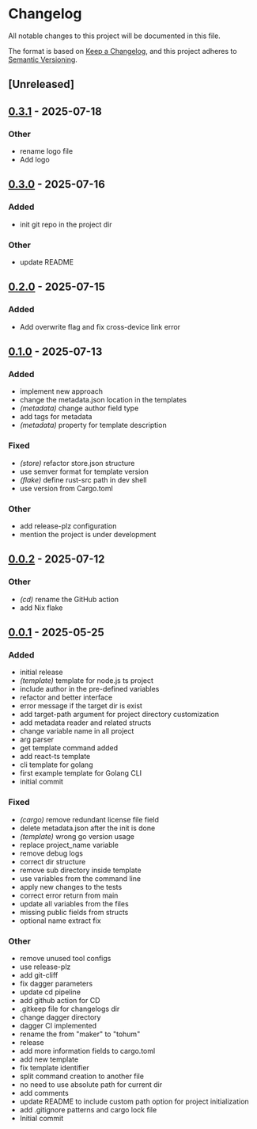 # Changelog

All notable changes to this project will be documented in this file.

The format is based on [Keep a Changelog](https://keepachangelog.com/en/1.0.0/),
and this project adheres to [Semantic Versioning](https://semver.org/spec/v2.0.0.html).

## [Unreleased]

## [0.3.1](https://github.com/mkaramuk/tohum/compare/v0.3.0...v0.3.1) - 2025-07-18

### Other

- rename logo file
- Add logo

## [0.3.0](https://github.com/mkaramuk/tohum/compare/v0.2.0...v0.3.0) - 2025-07-16

### Added

- init git repo in the project dir

### Other

- update README

## [0.2.0](https://github.com/mkaramuk/tohum/compare/v0.1.0...v0.2.0) - 2025-07-15

### Added

- Add overwrite flag and fix cross-device link error

## [0.1.0](https://github.com/mkaramuk/tohum/compare/v0.0.2...v0.1.0) - 2025-07-13

### Added

- implement new approach
- change the metadata.json location in the templates
- *(metadata)* change author field type
- add tags for metadata
- *(metadata)* property for template description

### Fixed

- *(store)* refactor store.json structure
- use semver format for template version
- *(flake)* define rust-src path in dev shell
- use version from Cargo.toml

### Other

- add release-plz configuration
- mention the project is under development

## [0.0.2](https://github.com/mkaramuk/tohum/compare/v0.0.1...v0.0.2) - 2025-07-12

### Other

- *(cd)* rename the GitHub action
- add Nix flake

## [0.0.1](https://github.com/mkaramuk/tohum/releases/tag/v0.0.1) - 2025-05-25

### Added

- initial release
- *(template)* template for node.js ts project
- include author in the pre-defined variables
- refactor and better interface
- error message if the target dir is exist
- add target-path argument for project directory customization
- add metadata reader and related structs
- change variable name in all project
- arg parser
- get template command added
- add react-ts template
- cli template for golang
- first example template for Golang CLI
- initial commit

### Fixed

- *(cargo)* remove redundant license file field
- delete metadata.json after the init is done
- *(template)* wrong go version usage
- replace project_name variable
- remove debug logs
- correct dir structure
- remove sub directory inside template
- use variables from the command line
- apply new changes to the tests
- correct error return from main
- update all variables from the files
- missing public fields from structs
- optional name extract fix

### Other

- remove unused tool configs
- use release-plz
- add git-cliff
- fix dagger parameters
- update cd pipeline
- add github action for CD
- .gitkeep file for changelogs dir
- change dagger directory
- dagger CI implemented
- rename the from "maker" to "tohum"
- release
- add more information fields to cargo.toml
- add new template
- fix template identifier
- split command creation to another file
- no need to use absolute path for current dir
- add comments
- update README to include custom path option for project initialization
- add .gitignore patterns and cargo lock file
- Initial commit
